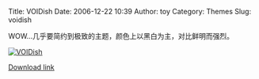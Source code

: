 Title: VOIDish
Date: 2006-12-22 10:39
Author: toy
Category: Themes
Slug: voidish

WOW...几乎要简约到极致的主题，颜色上以黑白为主，对比鲜明而强烈。

[![VOIDish](http://i.linuxtoy.org/i/2006/12/voidish_s.jpg)](http://i.linuxtoy.org/i/2006/12/voidish.jpg)

[Download
link](http://www.gnome-look.org/content/show.php?content=50547)
